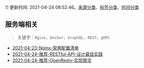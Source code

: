 :alarm_clock: 更新时间: 2021-04-24 08:52:46。[来源分类](../README.md)、[标签分类](../TAGS.md)、[时间分类](../TIMELINE.md)

## 服务端相关


> 关键字：`Nginx`、`Docker`、`GraphQL`、`REST`、`gRPC`



- [2021-04-23-Nginx-常用配置清单](https://www.ershicimi.com/p/d1c22f2667db118ad69f36a17c49d609) 
- [2021-04-24-推荐-RESTful-API-设计最佳实践](https://toutiao.io/k/4zqz7k1) 
- [2021-04-24-推荐-OpenResty-实现限流](https://toutiao.io/k/syxnrph) 